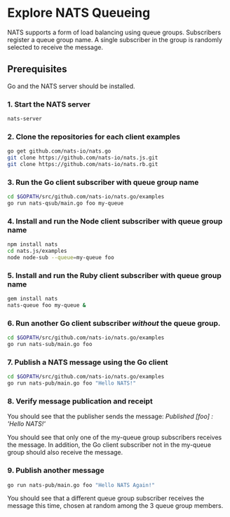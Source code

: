 # Explore NATS Queueing

NATS supports a form of load balancing using queue groups. Subscribers register a queue group name. A single subscriber in the group is randomly selected to receive the message.

## Prerequisites

Go and the NATS server should be installed.

### 1. Start the NATS server

```sh
nats-server
```

### 2. Clone the repositories for each client examples

```sh
go get github.com/nats-io/nats.go
git clone https://github.com/nats-io/nats.js.git
git clone https://github.com/nats-io/nats.rb.git
```

### 3. Run the Go client subscriber with queue group name

```sh
cd $GOPATH/src/github.com/nats-io/nats.go/examples
go run nats-qsub/main.go foo my-queue
```

### 4. Install and run the Node client subscriber with queue group name

```sh
npm install nats
cd nats.js/examples
node node-sub --queue=my-queue foo
```

### 5. Install and run the Ruby client subscriber with queue group name

```sh
gem install nats
nats-queue foo my-queue &
```

### 6. Run another Go client subscriber *without* the queue group.

```sh
cd $GOPATH/src/github.com/nats-io/nats.go/examples
go run nats-sub/main.go foo
```

### 7. Publish a NATS message using the Go client

```sh
cd $GOPATH/src/github.com/nats-io/nats.go/examples
go run nats-pub/main.go foo "Hello NATS!"
```

### 8. Verify message publication and receipt

You should see that the publisher sends the message: *Published [foo] : 'Hello NATS!'*

You should see that only one of the my-queue group subscribers receives the message. In addition, the Go client subscriber not in the my-queue group should also receive the message.

### 9. Publish another message

```sh
go run nats-pub/main.go foo "Hello NATS Again!"
```

You should see that a different queue group subscriber receives the message this time, chosen at random among the 3 queue group members.
